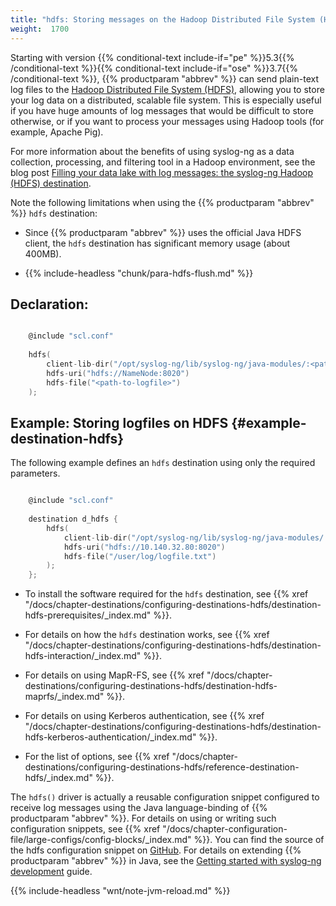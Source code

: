 ```yaml
---
title: "hdfs: Storing messages on the Hadoop Distributed File System (HDFS)"
weight:  1700
---
```

<!-- DISCLAIMER: This file is based on the syslog-ng Open Source Edition documentation https://github.com/balabit/syslog-ng-ose-guides/commit/2f4a52ee61d1ea9ad27cb4f3168b95408fddfdf2 and is used under the terms of The syslog-ng Open Source Edition Documentation License. The file has been modified by Axoflow. -->

Starting with version {{% conditional-text include-if="pe" %}}5.3{{% /conditional-text %}}{{% conditional-text include-if="ose" %}}3.7{{% /conditional-text %}}, {{% productparam "abbrev" %}} can send plain-text log files to the [Hadoop Distributed File System (HDFS)](http://hadoop.apache.org/), allowing you to store your log data on a distributed, scalable file system. This is especially useful if you have huge amounts of log messages that would be difficult to store otherwise, or if you want to process your messages using Hadoop tools (for example, Apache Pig).

For more information about the benefits of using syslog-ng as a data collection, processing, and filtering tool in a Hadoop environment, see the blog post [Filling your data lake with log messages: the syslog-ng Hadoop (HDFS) destination](https://syslog-ng.com/blog/filling-your-data-lake-with-log-messages-the-syslog-ng-hadoop-hdfs-destination/).

Note the following limitations when using the {{% productparam "abbrev" %}} `hdfs` destination:

  - Since {{% productparam "abbrev" %}} uses the official Java HDFS client, the `hdfs` destination has significant memory usage (about 400MB).

  - {{% include-headless "chunk/para-hdfs-flush.md" %}}


## Declaration:

```c

    @include "scl.conf"
    
    hdfs(
        client-lib-dir("/opt/syslog-ng/lib/syslog-ng/java-modules/:<path-to-preinstalled-hadoop-libraries>")
        hdfs-uri("hdfs://NameNode:8020")
        hdfs-file("<path-to-logfile>")
    );

```



## Example: Storing logfiles on HDFS {#example-destination-hdfs}

The following example defines an `hdfs` destination using only the required parameters.

```c

    @include "scl.conf"
    
    destination d_hdfs {
        hdfs(
            client-lib-dir("/opt/syslog-ng/lib/syslog-ng/java-modules/:/opt/hadoop/libs")
            hdfs-uri("hdfs://10.140.32.80:8020")
            hdfs-file("/user/log/logfile.txt")
        );
    };

```


  - To install the software required for the `hdfs` destination, see {{% xref "/docs/chapter-destinations/configuring-destinations-hdfs/destination-hdfs-prerequisites/_index.md" %}}.

  - For details on how the `hdfs` destination works, see {{% xref "/docs/chapter-destinations/configuring-destinations-hdfs/destination-hdfs-interaction/_index.md" %}}.

  - For details on using MapR-FS, see {{% xref "/docs/chapter-destinations/configuring-destinations-hdfs/destination-hdfs-maprfs/_index.md" %}}.

  - For details on using Kerberos authentication, see {{% xref "/docs/chapter-destinations/configuring-destinations-hdfs/destination-hdfs-kerberos-authentication/_index.md" %}}.

  - For the list of options, see {{% xref "/docs/chapter-destinations/configuring-destinations-hdfs/reference-destination-hdfs/_index.md" %}}.

The `hdfs()` driver is actually a reusable configuration snippet configured to receive log messages using the Java language-binding of {{% productparam "abbrev" %}}. For details on using or writing such configuration snippets, see {{% xref "/docs/chapter-configuration-file/large-configs/config-blocks/_index.md" %}}. You can find the source of the hdfs configuration snippet on [GitHub](https://github.com/syslog-ng/syslog-ng/blob/master/scl/hdfs/plugin.conf). For details on extending {{% productparam "abbrev" %}} in Java, see the [Getting started with syslog-ng development](https://syslog-ng.gitbooks.io/getting-started/content/chapters/chapter_5/section_2.html) guide.

{{% include-headless "wnt/note-jvm-reload.md" %}}
